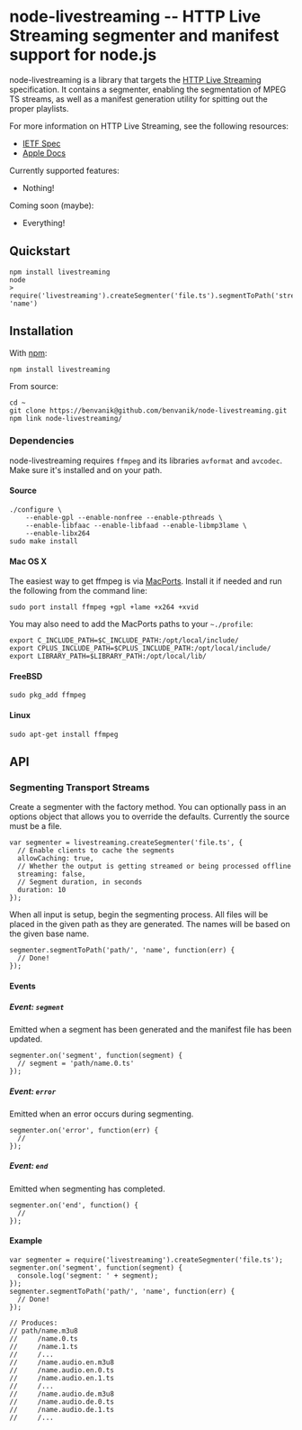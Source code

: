 node-livestreaming -- HTTP Live Streaming segmenter and manifest support for
node.js
====================================

node-livestreaming is a library that targets the [HTTP Live Streaming](
http://tools.ietf.org/html/draft-pantos-http-live-streaming-07) specification.
It contains a segmenter, enabling the segmentation of MPEG TS streams, as well
as a manifest generation utility for spitting out the proper playlists.

For more information on HTTP Live Streaming, see the following resources:

* [IETF Spec](http://tools.ietf.org/html/draft-pantos-http-live-streaming-07)
* [Apple Docs](http://developer.apple.com/library/ios/#documentation/networkinginternet/conceptual/streamingmediaguide/Introduction/Introduction.html)

Currently supported features:

* Nothing!

Coming soon (maybe):

* Everything!

## Quickstart

    npm install livestreaming
    node
    > require('livestreaming').createSegmenter('file.ts').segmentToPath('stream/', 'name')

## Installation

With [npm](http://npmjs.org):

    npm install livestreaming

From source:

    cd ~
    git clone https://benvanik@github.com/benvanik/node-livestreaming.git
    npm link node-livestreaming/

### Dependencies

node-livestreaming requires `ffmpeg` and its libraries `avformat` and `avcodec`.
Make sure it's installed and on your path.

#### Source

    ./configure \
        --enable-gpl --enable-nonfree --enable-pthreads \
        --enable-libfaac --enable-libfaad --enable-libmp3lame \
        --enable-libx264
    sudo make install

#### Mac OS X

The easiest way to get ffmpeg is via [MacPorts](http://macports.org).
Install it if needed and run the following from the command line:

    sudo port install ffmpeg +gpl +lame +x264 +xvid

You may also need to add the MacPorts paths to your `~./profile`:

    export C_INCLUDE_PATH=$C_INCLUDE_PATH:/opt/local/include/
    export CPLUS_INCLUDE_PATH=$CPLUS_INCLUDE_PATH:/opt/local/include/
    export LIBRARY_PATH=$LIBRARY_PATH:/opt/local/lib/

#### FreeBSD

    sudo pkg_add ffmpeg

#### Linux

    sudo apt-get install ffmpeg

## API

### Segmenting Transport Streams

Create a segmenter with the factory method. You can optionally pass in an
options object that allows you to override the defaults. Currently the source
must be a file.

    var segmenter = livestreaming.createSegmenter('file.ts', {
      // Enable clients to cache the segments
      allowCaching: true,
      // Whether the output is getting streamed or being processed offline
      streaming: false,
      // Segment duration, in seconds
      duration: 10
    });

When all input is setup, begin the segmenting process. All files will be placed
in the given path as they are generated. The names will be based on the given
base name.

    segmenter.segmentToPath('path/', 'name', function(err) {
      // Done!
    });

#### Events

##### Event: `segment`

Emitted when a segment has been generated and the manifest file has been
updated.

    segmenter.on('segment', function(segment) {
      // segment = 'path/name.0.ts'
    });

##### Event: `error`

Emitted when an error occurs during segmenting.

    segmenter.on('error', function(err) {
      //
    });

##### Event: `end`

Emitted when segmenting has completed.

    segmenter.on('end', function() {
      //
    });

#### Example

    var segmenter = require('livestreaming').createSegmenter('file.ts');
    segmenter.on('segment', function(segment) {
      console.log('segment: ' + segment);
    });
    segmenter.segmentToPath('path/', 'name', function(err) {
      // Done!
    });

    // Produces:
    // path/name.m3u8
    //     /name.0.ts
    //     /name.1.ts
    //     /...
    //     /name.audio.en.m3u8
    //     /name.audio.en.0.ts
    //     /name.audio.en.1.ts
    //     /...
    //     /name.audio.de.m3u8
    //     /name.audio.de.0.ts
    //     /name.audio.de.1.ts
    //     /...
